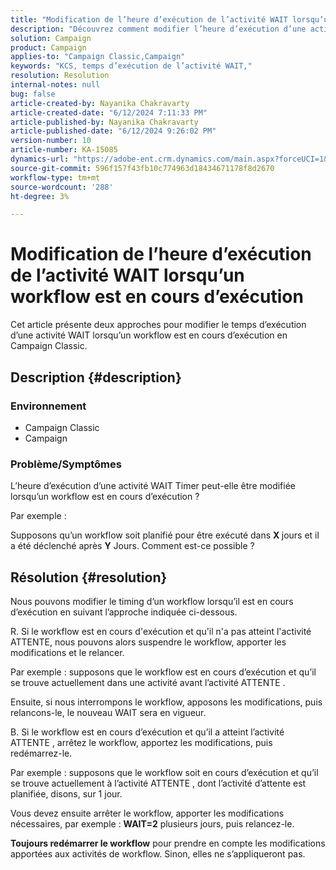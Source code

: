 ```yaml
---
title: "Modification de l’heure d’exécution de l’activité WAIT lorsqu’un workflow est en cours d’exécution"
description: "Découvrez comment modifier l’heure d’exécution d’une activité WAIT Timer lorsqu’un workflow est en cours d’exécution."
solution: Campaign
product: Campaign
applies-to: "Campaign Classic,Campaign"
keywords: "KCS, temps d’exécution de l’activité WAIT,"
resolution: Resolution
internal-notes: null
bug: false
article-created-by: Nayanika Chakravarty
article-created-date: "6/12/2024 7:11:33 PM"
article-published-by: Nayanika Chakravarty
article-published-date: "6/12/2024 9:26:02 PM"
version-number: 10
article-number: KA-15085
dynamics-url: "https://adobe-ent.crm.dynamics.com/main.aspx?forceUCI=1&pagetype=entityrecord&etn=knowledgearticle&id=86399c92-ef28-ef11-840a-000d3a3764e0"
source-git-commit: 596f157f43fb10c774963d18434671178f8d2670
workflow-type: tm+mt
source-wordcount: '288'
ht-degree: 3%

---
```


# Modification de l’heure d’exécution de l’activité WAIT lorsqu’un workflow est en cours d’exécution


Cet article présente deux approches pour modifier le temps d’exécution d’une activité WAIT lorsqu’un workflow est en cours d’exécution en Campaign Classic.

## Description {#description}


### <b>Environnement</b>

- Campaign Classic
- Campaign


### <b>Problème/Symptômes</b>

L’heure d’exécution d’une activité WAIT Timer peut-elle être modifiée lorsqu’un workflow est en cours d’exécution ?

Par exemple :

Supposons qu’un workflow soit planifié pour être exécuté dans <b>X </b>jours et il a été déclenché après <b>Y</b> Jours. Comment est-ce possible ?




## Résolution {#resolution}


Nous pouvons modifier le timing d’un workflow lorsqu’il est en cours d’exécution en suivant l’approche indiquée ci-dessous.

R. Si le workflow est en cours d&#39;exécution et qu&#39;il n&#39;a pas atteint l&#39;activité ATTENTE, nous pouvons alors suspendre le workflow, apporter les modifications et le relancer.

Par exemple : supposons que le workflow est en cours d’exécution et qu’il se trouve actuellement dans une activité avant l’activité ATTENTE .

Ensuite, si nous interrompons le workflow, apposons les modifications, puis relancons-le, le nouveau WAIT sera en vigueur.

B. Si le workflow est en cours d’exécution et qu’il a atteint l’activité ATTENTE , arrêtez le workflow, apportez les modifications, puis redémarrez-le.

Par exemple : supposons que le workflow soit en cours d’exécution et qu’il se trouve actuellement à l’activité ATTENTE , dont l’activité d’attente est planifiée, disons, sur 1 jour.

Vous devez ensuite arrêter le workflow, apporter les modifications nécessaires, par exemple : <b>WAIT=2</b> plusieurs jours, puis relancez-le.

<b>Toujours redémarrer le workflow</b> pour prendre en compte les modifications apportées aux activités de workflow. Sinon, elles ne s’appliqueront pas.
